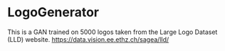 # LogoGenerator

This is a GAN trained on 5000 logos taken from the Large Logo Dataset (LLD) website.
https://data.vision.ee.ethz.ch/sagea/lld/
